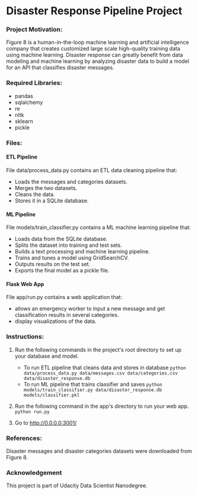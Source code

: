 # Disaster Response Pipeline Project

### Project Motivation:
Figure 8 is a human-in-the-loop machine learning and artificial intelligence company that creates customized large scale high-quality training data using machine learning. Disaster response can greatly benefit from data modeling and machine learning by analyzing disaster data to build a model for an API that classifies disaster messages.

### Required Libraries:
- pandas
- sqlalchemy
- re
- nltk 
- sklearn
- pickle

### Files:
#### ETL Pipeline
File data/process_data.py contains an ETL data cleaning pipeline that:
- Loads the messages and categories datasets.
- Merges the two datasets.
- Cleans the data.
- Stores it in a SQLite database.

#### ML Pipeline
File models/train_classifier.py contains a ML machine learning pipeline that:
- Loads data from the SQLite database.
- Splits the dataset into training and test sets.
- Builds a text processing and machine learning pipeline.
- Trains and tunes a model using GridSearchCV.
- Outputs results on the test set.
- Exports the final model as a pickle file.

#### Flask Web App
File app/run.py contains a web application that:
- allows an emergency worker to input a new message and get classification results in several categories.
- display visualizations of the data.

### Instructions:
1. Run the following commands in the project's root directory to set up your database and model.

    - To run ETL pipeline that cleans data and stores in database
        `python data/process_data.py data/messages.csv data/categories.csv data/disaster_response.db`
    - To run ML pipeline that trains classifier and saves
        `python models/train_classifier.py data/disaster_response.db models/classifier.pkl`

2. Run the following command in the app's directory to run your web app.
    `python run.py`

3. Go to http://0.0.0.0:3001/

### References:
Disaster messages and disaster categories datasets were downloaded from Figure 8.

### Acknowledgement
This project is part of Udacity Data Scientist Nanodegree.
